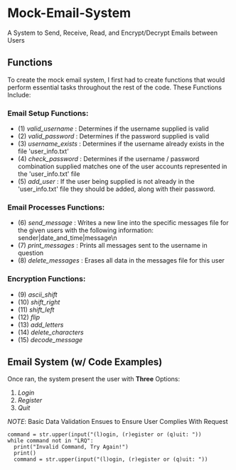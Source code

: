 # Mock-Email-System
 A System to Send, Receive, Read, and Encrypt/Decrypt Emails between Users

## Functions
To create the mock email system, I first had to create functions that would perform essential tasks throughout the rest of the code.
These Functions Include:

### Email Setup Functions:
- (1) _valid_username_ : Determines if the username supplied is valid
- (2) _valid_password_ : Determines if the password supplied is valid
- (3) _username_exists_ : Determines if the username already exists in the file 'user_info.txt'
- (4) _check_password_ : Determines if the username / password combination supplied matches one of the user accounts represented in the 'user_info.txt' file
- (5) _add_user_ : If the user being supplied is not already in the 'user_info.txt' file they should be added, along with their password.

### Email Processes Functions:
- (6) _send_message_ : Writes a new line into the specific messages file for the given users with the following information: sender|date_and_time|message\n
- (7) _print_messages_ : Prints all messages sent to the username in question
- (8) _delete_messages_ : Erases all data in the messages file for this user

### Encryption Functions: 
- (9) _ascii_shift_
- (10) _shift_right_
- (11) _shift_left_
- (12) _flip_
- (13) _add_letters_
- (14) _delete_characters_
- (15) _decode_message_

## Email System (w/ Code Examples)
Once ran, the system present the user with **Three** Options:
1. *Login*
2. *Register*
3. *Quit*

*NOTE*: Basic Data Validation Ensues to Ensure User Complies With Request
```
command = str.upper(input("(l)ogin, (r)egister or (q)uit: "))
while command not in "LRQ":
  print("Invalid Command, Try Again!")
  print()
  command = str.upper(input("(l)ogin, (r)egister or (q)uit: "))
```
